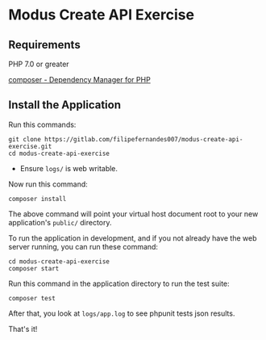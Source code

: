 # Modus Create API Exercise

## Requirements

PHP 7.0 or greater

[composer - Dependency Manager for PHP](https://getcomposer.org/download/) 

## Install the Application

Run this commands:

    git clone https://gitlab.com/filipefernandes007/modus-create-api-exercise.git
    cd modus-create-api-exercise
    
* Ensure `logs/` is web writable. 

Now run this command:    
    
    composer install 
    
The above command will point your virtual host document root to your new application's `public/` directory.

To run the application in development, and if you not already have the web server running, you can run these command: 

	cd modus-create-api-exercise
	composer start

Run this command in the application directory to run the test suite:

	composer test

After that, you look at `logs/app.log` to see phpunit tests json results.

That's it!

